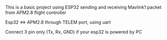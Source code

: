 This is a basic project using ESP32 sending and receiving Mavlink1 packet from APM2.8 flight controller

Esp32 <=> APM2.8 through TELEM port, using uart

Connect 3 pin only (Tx, Rx, GND) if your esp32 is powered by PC